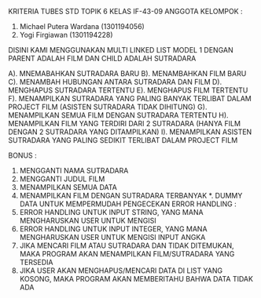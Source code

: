 KRITERIA TUBES STD TOPIK 6 KELAS IF-43-09
ANGGOTA KELOMPOK :
1. Michael Putera Wardana (1301194056)
2. Yogi Firgiawan (1301194228)


DISINI KAMI MENGGUNAKAN MULTI LINKED LIST MODEL 1
DENGAN PARENT ADALAH FILM
DAN CHILD ADALAH SUTRADARA


A). MNEMABAHKAN SUTRADARA BARU
B). MENAMBAHKAN FILM BARU
C). MENAMBAH HUBUNGAN ANTARA SUTRADARA DAN FILM
D). MENGHAPUS SUTRADARA TERTENTU
E). MENGHAPUS FILM TERTENTU
F). MENAMPILKAN SUTRADARA YANG PALING BANYAK TERLIBAT DALAM PROJECT FILM (ASISTEN SUTRADARA TIDAK DIHITUNG)
G). MENAMPILKAN SEMUA FILM DENGAN SUTRADARA TERTENTU
H). MENAMPILKAN FILM YANG TERDIRI DARI 2 SUTRADARA (HANYA FILM DENGAN 2 SUTRADARA YANG DITAMPILKAN)
I). MENAMPILKAN ASISTEN SUTRADARA YANG PALING SEDIKIT TERLIBAT DALAM PROJECT FILM

BONUS :
1. MENGGANTI NAMA SUTRADARA
2. MENGGANTI JUDUL FILM
3. MENAMPILKAN SEMUA DATA
4. MENAMPILKAN FILM DENGAN SUTRADARA TERBANYAK
*. DUMMY DATA UNTUK MEMPERMUDAH PENGECEKAN
ERROR HANDLING :
1. ERROR HANDLING UNTUK INPUT STRING, YANG MANA MENGHARUSKAN USER UNTUK MENGISI
2. ERROR HANDLING UNTUK INPUT INTEGER, YANG MANA MENGHARUSKAN USER UNTUK MENGISI INPUT ANGKA
3. JIKA MENCARI FILM ATAU SUTRADARA DAN TIDAK DITEMUKAN, MAKA PROGRAM AKAN MENAMPILKAN FILM/SUTRADARA YANG TERSEDIA
4. JIKA USER AKAN MENGHAPUS/MENCARI DATA DI LIST YANG KOSONG, MAKA PROGRAM AKAN MEMBERITAHU BAHWA DATA TIDAK ADA
